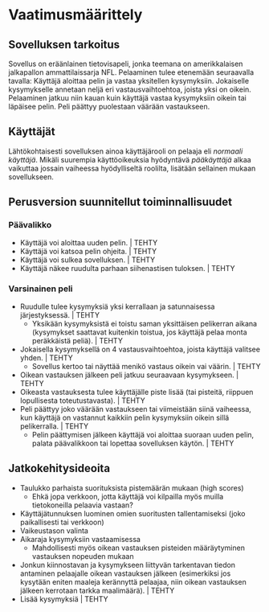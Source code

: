 # Vaatimusmäärittely

## Sovelluksen tarkoitus

Sovellus on eräänlainen tietovisapeli, jonka teemana on amerikkalaisen 
jalkapallon ammattilaissarja NFL. Pelaaminen tulee etenemään seuraavalla 
tavalla: Käyttäjä aloittaa pelin ja vastaa yksitellen kysymyksiin. 
Jokaiselle kysymykselle annetaan neljä eri vastausvaihtoehtoa, joista 
yksi on oikein. Pelaaminen jatkuu niin kauan kuin käyttäjä vastaa 
kysymyksiin oikein tai läpäisee pelin. Peli päättyy puolestaan väärään 
vastaukseen.

## Käyttäjät

Lähtökohtaisesti sovelluksen ainoa käyttäjärooli on pelaaja eli 
_normaali käyttäjä_. Mikäli suurempia käyttöoikeuksia hyödyntävä 
_pääkäyttäjä_ alkaa vaikuttaa jossain vaiheessa hyödylliseltä roolilta, 
lisätään sellainen  mukaan sovellukseen.

## Perusversion suunnitellut toiminnallisuudet

### Päävalikko

- Käyttäjä voi aloittaa uuden pelin. | TEHTY
- Käyttäjä voi katsoa pelin ohjeita. | TEHTY
- Käyttäjä voi sulkea sovelluksen. | TEHTY
- Käyttäjä näkee ruudulta parhaan siihenastisen tuloksen. | TEHTY

### Varsinainen peli

- Ruudulle tulee kysymyksiä yksi kerrallaan ja satunnaisessa 
järjestyksessä. | TEHTY
	- Yksikään kysymyksistä ei toistu saman yksittäisen pelikerran 
aikana (kysymykset saattavat kuitenkin toistua, jos käyttäjä pelaa monta 
peräkkäistä peliä). | TEHTY
- Jokaisella kysymyksellä on 4 vastausvaihtoehtoa, joista käyttäjä 
valitsee yhden. | TEHTY
	- Sovellus kertoo tai näyttää menikö vastaus oikein vai väärin. | TEHTY 
- Oikean vastauksen jälkeen peli jatkuu seuraavaan kysymykseen. | TEHTY
- Oikeasta vastauksesta tulee käyttäjälle piste lisää (tai pisteitä, 
riippuen lopullisesta toteutustavasta). | TEHTY
- Peli päättyy joko väärään vastaukseen tai viimeistään siinä vaiheessa, 
kun käyttäjä on vastannut kaikkiin pelin kysymyksiin oikein sillä 
pelikerralla. | TEHTY
	- Pelin päättymisen jälkeen käyttäjä voi aloittaa suoraan uuden 
pelin, palata päävalikkoon tai lopettaa sovelluksen käytön. | TEHTY

## Jatkokehitysideoita

- Taulukko parhaista suorituksista pistemäärän mukaan (high scores)
	- Ehkä jopa verkkoon, jotta käyttäjä voi kilpailla myös muilla 
tietokoneilla pelaavia vastaan?
- Käyttäjätunnuksen luominen omien suoritusten tallentamiseksi (joko 
paikallisesti tai verkkoon)
- Vaikeustason valinta
- Aikaraja kysymyksiin vastaamisessa
	- Mahdollisesti myös oikean vastauksen pisteiden määräytyminen 
vastauksen nopeuden mukaan
- Jonkun kiinnostavan ja kysymykseen liittyvän tarkentavan tiedon 
antaminen pelaajalle oikean vastauksen jälkeen (esimerkiksi jos kysytään 
eniten maaleja kerännyttä pelaajaa, niin oikean vastauksen jälkeen 
kerrotaan tarkka maalimäärä). | TEHTY
- Lisää kysymyksiä | TEHTY
